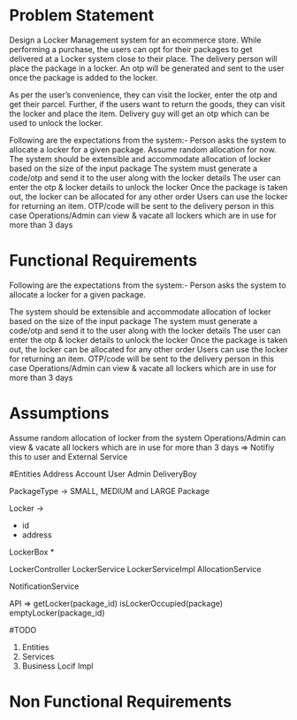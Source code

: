 # Problem Statement
Design a Locker Management system for an ecommerce store. While performing a purchase, the users can opt for their packages to get delivered at a Locker system close to their place. The delivery person will place the package in a locker. An otp will be generated and sent to the user once the package is added to the locker.

As per the user’s convenience, they can visit the locker, enter the otp and get their parcel. Further, if the users want to return the goods, they can visit the locker and place the item. Delivery guy will get an otp which can be used to unlock the locker.

Following are the expectations from the system:-
Person asks the system to allocate a locker for a given package. Assume random allocation for now. The system should be extensible and accommodate allocation of locker based on the size of the input package
The system must generate a code/otp and send it to the user along with the locker details
The user can enter the otp & locker details to unlock the locker
Once the package is taken out, the locker can be allocated for any other order
Users can use the locker for returning an item. OTP/code will be sent to the delivery person in this case
Operations/Admin can view & vacate all lockers which are in use for more than 3 days

# Functional Requirements

Following are the expectations from the system:- 
Person asks the system to allocate a locker for a given package. 

The system should be extensible and accommodate allocation of locker based on the size of 
the input package 
The system must generate a code/otp and send it to the user along with the locker details 
The user can enter the otp & locker details to unlock the locker Once the package is taken out, 
the locker can be allocated for any other order Users can use the locker for returning an item.
OTP/code will be sent to the delivery person in this case 
Operations/Admin can view & vacate all lockers which are in use for more than 3 days

# Assumptions
Assume random allocation of locker from the system
Operations/Admin can view & vacate all lockers which are in use for more than 3 days
=> Notifiy this to user and External Service

#Entities
Address 
Account
User
Admin
DeliveryBoy

PackageType -> SMALL, MEDIUM and LARGE
Package


Locker -> 
* id
* address

LockerBox 
*

LockerController
LockerService
LockerServiceImpl
AllocationService

NotificationService

API =>
getLocker(package_id)
isLockerOccupied(package)
emptyLocker(package_id)

#TODO
1. Entities
2. Services
3. Business Locif Impl


# Non Functional Requirements